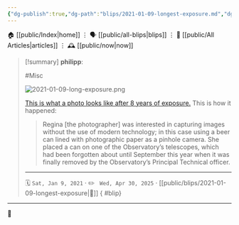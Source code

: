 ```yaml
---
{"dg-publish":true,"dg-path":"blips/2021-01-09-longest-exposure.md","dg-permalink":"2021/01/09/longest-exposure/","permalink":"/2021/01/09/longest-exposure/","title":"philipp @ 2021-01-09"}
---
```



<div class="transclusion internal-embed is-loaded"><div class="markdown-embed">




🏠 [[public/Index\|home]]  ⋮ 🗣️ [[public/all-blips\|blips]] ⋮  📝 [[public/All Articles\|articles]]  ⋮ 🕰️ [[public/now\|now]]


</div></div>


> [!summary] **philipp**:
>
> #Misc
>
> ![2021-01-09-long-exposure.png](/img/user/attachments/2021-01-09-long-exposure.png)
>
> [This is what a photo looks like after 8 years of exposure.](https://www.herts.ac.uk/about-us/media-centre/news/2020/longest-known-exposure-photograph-ever-captured-using-a-beer-can)
> This is how it happened:
>
> > Regina [the photographer] was interested in capturing images without the use of modern technology; in this case using a beer can lined with photographic paper as a pinhole camera. She placed a can on one of the Observatory’s telescopes, which had been forgotten about until September this year when it was finally removed by the Observatory’s Principal Technical officer.
> - - -
>
> 🗓️ <code>Sat, Jan 9, 2021</code>  · ✏️ <code> Wed, Apr 30, 2025</code>  · [[public/blips/2021-01-09-longest-exposure\|🔗]]
{ #blip}


- - -

 👾

